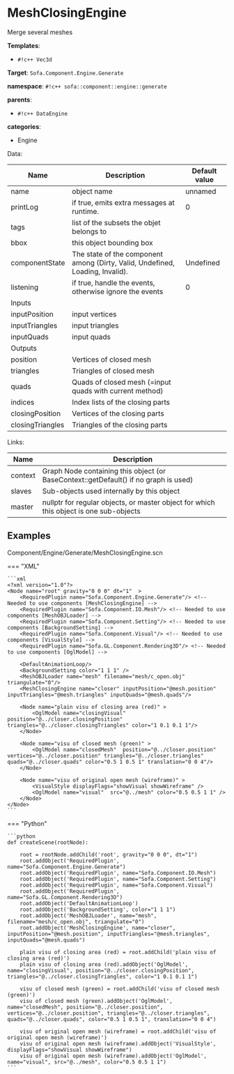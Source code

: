 # MeshClosingEngine

Merge several meshes


__Templates__:

- `#!c++ Vec3d`

__Target__: `Sofa.Component.Engine.Generate`

__namespace__: `#!c++ sofa::component::engine::generate`

__parents__: 

- `#!c++ DataEngine`

__categories__: 

- Engine

Data: 

<table>
<thead>
    <tr>
        <th>Name</th>
        <th>Description</th>
        <th>Default value</th>
    </tr>
</thead>
<tbody>
	<tr>
		<td>name</td>
		<td>
object name
</td>
		<td>unnamed</td>
	</tr>
	<tr>
		<td>printLog</td>
		<td>
if true, emits extra messages at runtime.
</td>
		<td>0</td>
	</tr>
	<tr>
		<td>tags</td>
		<td>
list of the subsets the objet belongs to
</td>
		<td></td>
	</tr>
	<tr>
		<td>bbox</td>
		<td>
this object bounding box
</td>
		<td></td>
	</tr>
	<tr>
		<td>componentState</td>
		<td>
The state of the component among (Dirty, Valid, Undefined, Loading, Invalid).
</td>
		<td>Undefined</td>
	</tr>
	<tr>
		<td>listening</td>
		<td>
if true, handle the events, otherwise ignore the events
</td>
		<td>0</td>
	</tr>
	<tr>
		<td colspan="3">Inputs</td>
	</tr>
	<tr>
		<td>inputPosition</td>
		<td>
input vertices
</td>
		<td></td>
	</tr>
	<tr>
		<td>inputTriangles</td>
		<td>
input triangles
</td>
		<td></td>
	</tr>
	<tr>
		<td>inputQuads</td>
		<td>
input quads
</td>
		<td></td>
	</tr>
	<tr>
		<td colspan="3">Outputs</td>
	</tr>
	<tr>
		<td>position</td>
		<td>
Vertices of closed mesh
</td>
		<td></td>
	</tr>
	<tr>
		<td>triangles</td>
		<td>
Triangles of closed mesh
</td>
		<td></td>
	</tr>
	<tr>
		<td>quads</td>
		<td>
Quads of closed mesh (=input quads with current method)
</td>
		<td></td>
	</tr>
	<tr>
		<td>indices</td>
		<td>
Index lists of the closing parts
</td>
		<td></td>
	</tr>
	<tr>
		<td>closingPosition</td>
		<td>
Vertices of the closing parts
</td>
		<td></td>
	</tr>
	<tr>
		<td>closingTriangles</td>
		<td>
Triangles of the closing parts
</td>
		<td></td>
	</tr>

</tbody>
</table>

Links: 

| Name | Description |
| ---- | ----------- |
|context|Graph Node containing this object (or BaseContext::getDefault() if no graph is used)|
|slaves|Sub-objects used internally by this object|
|master|nullptr for regular objects, or master object for which this object is one sub-objects|



## Examples

Component/Engine/Generate/MeshClosingEngine.scn

=== "XML"

    ```xml
    <?xml version="1.0"?>
    <Node name="root" gravity="0 0 0" dt="1"  >
        <RequiredPlugin name="Sofa.Component.Engine.Generate"/> <!-- Needed to use components [MeshClosingEngine] -->
        <RequiredPlugin name="Sofa.Component.IO.Mesh"/> <!-- Needed to use components [MeshOBJLoader] -->
        <RequiredPlugin name="Sofa.Component.Setting"/> <!-- Needed to use components [BackgroundSetting] -->
        <RequiredPlugin name="Sofa.Component.Visual"/> <!-- Needed to use components [VisualStyle] -->
        <RequiredPlugin name="Sofa.GL.Component.Rendering3D"/> <!-- Needed to use components [OglModel] -->
    
        <DefaultAnimationLoop/>
        <BackgroundSetting color="1 1 1" />
        <MeshOBJLoader name="mesh" filename="mesh/c_open.obj" triangulate="0"/>
        <MeshClosingEngine name="closer" inputPosition="@mesh.position" inputTriangles="@mesh.triangles" inputQuads="@mesh.quads"/>
    
        <Node name="plain visu of closing area (red)" >
            <OglModel name="closingVisual"  position="@../closer.closingPosition" triangles="@../closer.closingTriangles" color="1 0.1 0.1 1"/>
        </Node>
    
        <Node name="visu of closed mesh (green)" >
            <OglModel name="closedMesh"  position="@../closer.position" vertices="@../closer.position" triangles="@../closer.triangles" quads="@../closer.quads" color="0.5 1 0.5 1" translation="0 0 4"/>
        </Node>
    
        <Node name="visu of original open mesh (wireframe)" >
            <VisualStyle displayFlags="showVisual showWireframe" />
            <OglModel name="visual"  src="@../mesh" color="0.5 0.5 1 1" />
        </Node>
    </Node>
    ```

=== "Python"

    ```python
    def createScene(rootNode):

        root = rootNode.addChild('root', gravity="0 0 0", dt="1")
        root.addObject('RequiredPlugin', name="Sofa.Component.Engine.Generate")
        root.addObject('RequiredPlugin', name="Sofa.Component.IO.Mesh")
        root.addObject('RequiredPlugin', name="Sofa.Component.Setting")
        root.addObject('RequiredPlugin', name="Sofa.Component.Visual")
        root.addObject('RequiredPlugin', name="Sofa.GL.Component.Rendering3D")
        root.addObject('DefaultAnimationLoop')
        root.addObject('BackgroundSetting', color="1 1 1")
        root.addObject('MeshOBJLoader', name="mesh", filename="mesh/c_open.obj", triangulate="0")
        root.addObject('MeshClosingEngine', name="closer", inputPosition="@mesh.position", inputTriangles="@mesh.triangles", inputQuads="@mesh.quads")

        plain visu of closing area (red) = root.addChild('plain visu of closing area (red)')
        plain visu of closing area (red).addObject('OglModel', name="closingVisual", position="@../closer.closingPosition", triangles="@../closer.closingTriangles", color="1 0.1 0.1 1")

        visu of closed mesh (green) = root.addChild('visu of closed mesh (green)')
        visu of closed mesh (green).addObject('OglModel', name="closedMesh", position="@../closer.position", vertices="@../closer.position", triangles="@../closer.triangles", quads="@../closer.quads", color="0.5 1 0.5 1", translation="0 0 4")

        visu of original open mesh (wireframe) = root.addChild('visu of original open mesh (wireframe)')
        visu of original open mesh (wireframe).addObject('VisualStyle', displayFlags="showVisual showWireframe")
        visu of original open mesh (wireframe).addObject('OglModel', name="visual", src="@../mesh", color="0.5 0.5 1 1")
    ```

